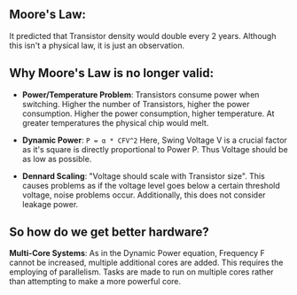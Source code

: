 Moore's Law:
------------

It predicted that Transistor density would double every 2 years. Although this isn't a physical law, it is just an observation.

Why Moore's Law is no longer valid:
-----------------------------------

-	**Power/Temperature Problem**: Transistors consume power when switching. Higher the number of Transistors, higher the power consumption. Higher the power consumption, higher temperature. At greater temperatures the physical chip would melt.

-	**Dynamic Power**: `P = α * CFV^2` Here, Swing Voltage V is a crucial factor as it's square is directly proportional to Power P. Thus Voltage should be as low as possible.

-	**Dennard Scaling**: "Voltage should scale with Transistor size". This causes problems as if the voltage level goes below a certain threshold voltage, noise problems occur. Additionally, this does not consider leakage power.

So how do we get better hardware?
---------------------------------

**Multi-Core Systems**: As in the Dynamic Power equation, Frequency F cannot be increased, multiple additional cores are added. This requires the employing of parallelism. Tasks are made to run on multiple cores rather than attempting to make a more powerful core.
